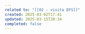 ```yaml
---
related to: "[[02 - visita DFS]]"
created: 2025-03-02T17:41
updated: 2025-03-15T20:34
completed: false
---
```

